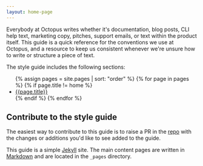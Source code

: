 ```yaml
---
layout: home-page
---
```


Everybody at Octopus writes whether it's documentation, blog posts, CLI help text, marketing copy, pitches, support emails, or text within the product itself. This guide is a quick reference for the conventions we use at Octopus, and a resource to keep us consistent whenever we're unsure how to write or structure a piece of text.

The style guide includes the following sections:

<ul>
{% assign pages = site.pages | sort: "order" %}
{% for page in pages %}
  {% if page.title != home %}
    <li>
      <a href="{{ page.url | prepend: site.baseurl }} ">{{page.title}}</a>
    </li>
  {% endif %}
{% endfor %}
</ul>

## Contribute to the style guide

The easiest way to contribute to this guide is to raise a PR in the [repo](https://github.com/OctopusDeploy/OctoStyle) with the changes or additions you'd like to see added to the guide.

This guide is a simple [Jekyll](https://jekyllrb.com/) site. The main content pages are written in [Markdown](markdown.md) and are located in the `_pages` directory.